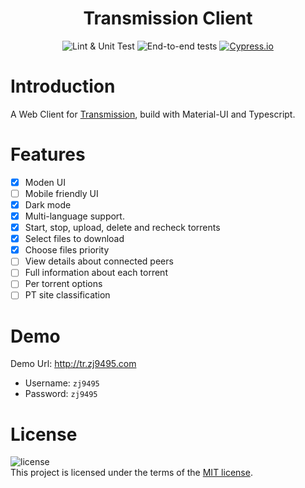 <h1 align="center">Transmission Client</h1>

<div align="center">

![Lint & Unit Test](https://github.com/zj9495/transmission-client/workflows/Lint%20&%20Unit%20Test/badge.svg)
![End-to-end tests](https://github.com/zj9495/transmission-client/workflows/End-to-end%20tests/badge.svg?branch=master)
[![Cypress.io](https://img.shields.io/badge/tested%20with-Cypress-04C38E.svg)](https://www.cypress.io/)

</div>

# Introduction

A Web Client for [Transmission](https://github.com/transmission/transmission), build with Material-UI and Typescript.

# Features

- [x] Moden UI
- [ ] Mobile friendly UI
- [x] Dark mode
- [x] Multi-language support.
- [x] Start, stop, upload, delete and recheck torrents
- [x] Select files to download
- [x] Choose files priority
- [ ] View details about connected peers
- [ ] Full information about each torrent
- [ ] Per torrent options
- [ ] PT site classification

# Demo

Demo Url: http://tr.zj9495.com

- Username: `zj9495`
- Password: `zj9495`

# License

![license](https://img.shields.io/github/license/zj9495/transmission-client)  
This project is licensed under the terms of the [MIT license](https://github.com/zj9495/transmission-client/blob/master/LICENSE).
